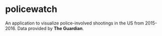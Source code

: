 # policewatch
An application to visualize police-involved shootings in the US from 2015-2016. Data provided by **The Guardian**.
